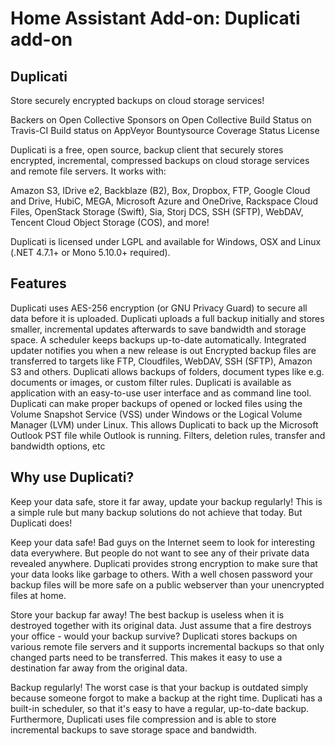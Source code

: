 # Home Assistant Add-on: Duplicati add-on

## Duplicati

Store securely encrypted backups on cloud storage services!

Backers on Open Collective Sponsors on Open Collective Build Status on Travis-CI Build status on AppVeyor Bountysource Coverage Status License

Duplicati is a free, open source, backup client that securely stores encrypted, incremental, compressed backups on cloud storage services and remote file servers. It works with:

   Amazon S3, IDrive e2, Backblaze (B2), Box, Dropbox, FTP, Google Cloud and Drive, HubiC, MEGA, Microsoft Azure and OneDrive, Rackspace Cloud Files, OpenStack Storage (Swift), Sia, Storj DCS, SSH (SFTP), WebDAV, Tencent Cloud Object Storage (COS), and more!

Duplicati is licensed under LGPL and available for Windows, OSX and Linux (.NET 4.7.1+ or Mono 5.10.0+ required).

## Features

Duplicati uses AES-256 encryption (or GNU Privacy Guard) to secure all data before it is uploaded.
Duplicati uploads a full backup initially and stores smaller, incremental updates afterwards to save bandwidth and storage space.
A scheduler keeps backups up-to-date automatically.
Integrated updater notifies you when a new release is out
Encrypted backup files are transferred to targets like FTP, Cloudfiles, WebDAV, SSH (SFTP), Amazon S3 and others.
Duplicati allows backups of folders, document types like e.g. documents or images, or custom filter rules.
Duplicati is available as application with an easy-to-use user interface and as command line tool.
Duplicati can make proper backups of opened or locked files using the Volume Snapshot Service (VSS) under Windows or the Logical Volume Manager (LVM) under Linux. This allows Duplicati to back up the Microsoft Outlook PST file while Outlook is running.
Filters, deletion rules, transfer and bandwidth options, etc

## Why use Duplicati?

Keep your data safe, store it far away, update your backup regularly! This is a simple rule but many backup solutions do not achieve that today. But Duplicati does!

Keep your data safe! Bad guys on the Internet seem to look for interesting data everywhere. But people do not want to see any of their private data revealed anywhere. Duplicati provides strong encryption to make sure that your data looks like garbage to others. With a well chosen password your backup files will be more safe on a public webserver than your unencrypted files at home.

Store your backup far away! The best backup is useless when it is destroyed together with its original data. Just assume that a fire destroys your office - would your backup survive? Duplicati stores backups on various remote file servers and it supports incremental backups so that only changed parts need to be transferred. This makes it easy to use a destination far away from the original data.

Backup regularly! The worst case is that your backup is outdated simply because someone forgot to make a backup at the right time. Duplicati has a built-in scheduler, so that it's easy to have a regular, up-to-date backup. Furthermore, Duplicati uses file compression and is able to store incremental backups to save storage space and bandwidth.